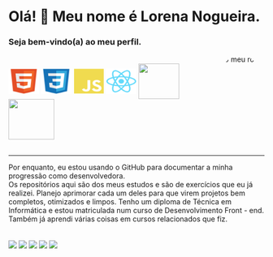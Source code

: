 # Olá! 👋 Meu nome é Lorena Nogueira.

### Seja bem-vindo(a) ao meu perfil.

<img align="right" alt="o meu rosto" height="140" style="border-radius:50% 50% 50% 50%" src="https://scontent-gig2-1.xx.fbcdn.net/v/t39.30808-6/335070037_883578696274650_7011658285249860126_n.jpg?_nc_cat=110&ccb=1-7&_nc_sid=730e14&_nc_eui2=AeGv8bMi5DF3Di26CD3FcwOVRvWDGpBfTURG9YMakF9NRCg8s7epIdPO5zOTqNNTnD0oFWEcYqHo06mSAbPDbLZM&_nc_ohc=BO9Anay1QvcAX9qYGCG&_nc_ht=scontent-gig2-1.xx&oh=00_AfBk-otDHnlPZlkwL_uVV92uifUdvXma2qxcJFO_lyZ2lA&oe=643CA683"/>

<div style="display: inline_block"><br>
  
  <img align="center" alt="HTML-icon" height="50" width="60" src="https://raw.githubusercontent.com/devicons/devicon/master/icons/html5/html5-original.svg">
  <img align="center" alt="CSS-icon" height="50" width="60" src="https://raw.githubusercontent.com/devicons/devicon/master/icons/css3/css3-original.svg">
  <img align="center" alt="Js-icon" height="50" width="60" src="https://raw.githubusercontent.com/devicons/devicon/master/icons/javascript/javascript-plain.svg">
 <img align="center" alt="React-icon" height="50" width="60" src="https://raw.githubusercontent.com/devicons/devicon/master/icons/react/react-original.svg">
 <img align="center" alt="" height="70" width="80" src="https://cdn.jsdelivr.net/gh/devicons/devicon/icons/java/java-original-wordmark.svg">
  <img align="center" alt="" height="80" width="90" src="https://cdn.jsdelivr.net/gh/devicons/devicon/icons/mysql/mysql-original-wordmark.svg" ">
  
</div>

<br/>
    <hr/>                          
    <div>                                                                                                                                       
 Por enquanto, eu estou usando o GitHub para documentar a minha progressão como desenvolvedora.<br/>
Os repositórios aqui são dos meus estudos e são de exercícios que eu já realizei. Planejo aprimorar cada um deles para que virem projetos bem completos, otimizados e limpos. Tenho um diploma de Técnica em Informática e estou matriculada num curso de Desenvolvimento Front - end. Também já aprendi várias coisas em cursos relacionados que fiz.
</div>

                                                                                                                                                

<br/>
    <br/>                                                                                                                                     
                                                                                                                                      
<div>
        <a href = "mailto:nogueiralorenadev@gmail.com"><img src="https://img.shields.io/badge/-Gmail-%23333?style=for-the-badge&logo=gmail&logoColor=white" target="_blank"></a>                                                                                                                                        
     <a href="https://www.linkedin.com/in/lorena-nogueira-4725aa243/" target="_blank"><img src="https://img.shields.io/badge/-LinkedIn-%230077B5?style=for-the-badge&logo=linkedin&logoColor=white" target="_blank"></a> 
       <a href="https://www.instagram.com/lorena.nogueira.b/" target="_blank"><img src="https://img.shields.io/badge/-Instagram-%23E4405F?style=for-the-badge&logo=instagram&logoColor=white" target="_blank"></a>
     <a href = "https://youtu.be/207Qv_CytkE"><img src="https://img.shields.io/badge/-Youtube-d40700?style=for-the-badge&logo=youtube&logoColor=white" target="_blank"></a>
       <a href = "https://twitter.com/Nogueira3820962"><img src="https://img.shields.io/badge/Twitter-00abd6?style=for-the-badge&logo=Twitter&logoColor=white" target="_blank"></a>
   </div>  
 
 


   
  
  
  

 

    
   
  
   
   


